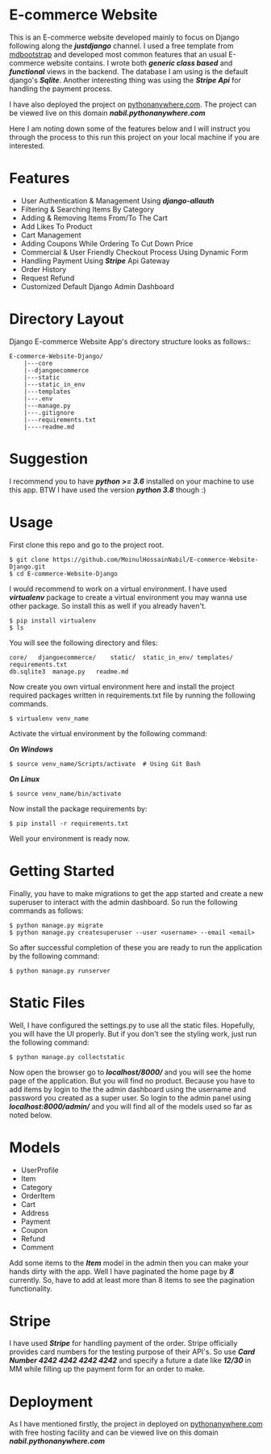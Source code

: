 E-commerce Website
====================

This is an E-commerce website developed mainly to focus on Django following along the ***justdjango*** channel. I used a free template from [mdbootstrap](https://mdbootstrap.com/snippets/jquery/mdbootstrap/50504?action=full_screen_mode) and developed most common features that an usual E-commerce website contains. I wrote both ***generic class based*** and ***functional*** views in the backend. The database I am using is the default django's ***Sqlite***. Another interesting thing was using the ***Stripe Api*** for handling the payment process.

I have also deployed the project on [pythonanywhere.com](https://www.pythonanywhere.com/). The project can be viewed live on this domain ***nabil.pythonanywhere.com***

Here I am noting down some of the features below and I will instruct you through the process to this run this project on your local machine if you are interested.




Features
====================
+ User Authentication & Management Using ***django-allauth***
+ Filtering & Searching Items By Category
+ Adding & Removing Items From/To The Cart
+ Add Likes To Product
+ Cart Management
+ Adding Coupons While Ordering To Cut Down Price
+ Commercial & User Friendly Checkout Process Using Dynamic Form
+ Handling Payment Using ***Stripe*** Api Gateway
+ Order History
+ Request Refund
+ Customized Default Django Admin Dashboard

Directory Layout
====================

Django E-commerce Website App's directory structure looks as follows::

    E-commerce-Website-Django/
        |---core
        |--djangoecommerce
        |---static
        |---static_in_env
        |---templates
        |---.env
        |---manage.py
        |---.gitignore
        |---requirements.txt
        |----readme.md

Suggestion
====================

I recommend you to have ***python >= 3.6*** installed on your machine to use this app. BTW I have used the version ***python 3.8*** though :)

# Usage

First clone this repo and go to the project root.

    $ git clone https://github.com/MoinulHossainNabil/E-commerce-Website-Django.git
    $ cd E-commerce-Website-Django

I would recommend to work on a virtual environment. I have used ***virtualenv*** package to create a virtual environment you may wanna use other package. So install this as well if you already haven't.

    $ pip install virtualenv
    $ ls
    
You will see the following directory and files:

    core/   djangoecommerce/    static/  static_in_env/ templates/  requirements.txt
    db.sqlite3  manage.py   readme.md
    
Now create you own virtual environment here and install the project required packages written in requirements.txt file by running the following commands.

    $ virtualenv venv_name

Activate the virtual environment by the following command:

***On Windows***
    
    $ source venv_name/Scripts/activate  # Using Git Bash
    
***On Linux***

    $ source venv_name/bin/activate
    
Now install the package requirements by:

    $ pip install -r requirements.txt
    
Well your environment is ready now.

Getting Started
====================

Finally, you have to make migrations to get the app started and create a new superuser to interact with the admin dashboard.
So run the following commands as follows:

    $ python manage.py migrate
    $ python manage.py createsuperuser --user <username> --email <email>

So after successful completion of these you are ready to run the application by the following command:

    $ python manage.py runserver
    
Static Files
====================

Well, I have configured the settings.py to use all the static files. Hopefully, you will have the UI properly. But if you don't see the styling work, just run the following command:

    $ python manage.py collectstatic
   
Now open the browser go to ***localhost/8000/*** and you will see the home page of the application.
But you will find no product. Because you have to add items by login to the the admin dashboard using the username and password you created as a super user.
So login to the admin panel using ***localhost:8000/admin/*** and you will find all of the models used so far as noted below.

Models
====================

+ UserProfile
+ Item
+ Category
+ OrderItem
+ Cart
+ Address
+ Payment
+ Coupon
+ Refund
+ Comment

Add some items to the ***Item*** model in the admin then you can make your hands dirty with the app. Well I have paginated the home page by ***8*** currently. So, have to add at least more than 8 items to see the pagination functionality.

Stripe
====================
I have used ***Stripe*** for handling payment of the order. Stripe officially provides card numbers for the testing purpose of their API's. So use  ***Card Number 4242 4242 4242 4242*** and specify a future a date like ***12/30*** in MM while filling up the payment form for an order to make.

Deployment
====================

As I have mentioned firstly, the project in deployed on [pythonanywhere.com](https://www.pythonanywhere.com/) with free hosting facility and can be viewed live on this domain ***nabil.pythonanywhere.com***

